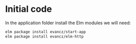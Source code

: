 # Initial code

In the application folder install the Elm modules we will need:

```bash
elm package install evancz/start-app
elm package install evancz/elm-http
```